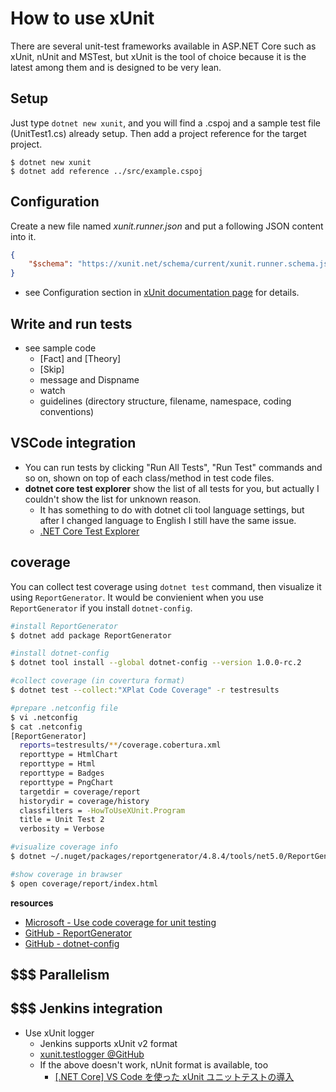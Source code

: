 # How to use xUnit

There are several unit-test frameworks available in ASP.NET Core such as xUnit, nUnit and MSTest,
but xUnit is the tool of choice because it is the latest among them and is designed to be very lean.

## Setup

Just type `dotnet new xunit`, and you will find a .cspoj and a sample test file (UnitTest1.cs) already setup.
Then add a project reference for the target project.

```bash:
$ dotnet new xunit
$ dotnet add reference ../src/example.cspoj
```

## Configuration

Create a new file named *xunit.runner.json* and put a following JSON content into it.

```JSON
{
    "$schema": "https://xunit.net/schema/current/xunit.runner.schema.json",
}
```

* see Configuration section in [xUnit documentation page](https://xunit.net/#documentation) for details.

## Write and run tests


* see sample code
  * [Fact] and [Theory]
  * [Skip]
  * message and Dispname
  * watch  
  * guidelines (directory structure, filename, namespace, coding conventions)

## VSCode integration

* You can run tests by clicking "Run All Tests", "Run Test" commands and so on, shown on top of each class/method in test code files.
* **dotnet core test explorer** show the list of all tests for you, but actually I couldn't show the list for unknown reason.
    * It has something to do with dotnet cli tool language settings, but after I changed language to English I still have the same issue.
    * [.NET Core Test Explorer](https://marketplace.visualstudio.com/items?itemName=formulahendry.dotnet-test-explorer)

## coverage

You can collect test coverage using `dotnet test` command, then visualize it using `ReportGenerator`. It would be convienient when you use `ReportGenerator` if you install `dotnet-config`.

```Bash
#install ReportGenerator
$ dotnet add package ReportGenerator

#install dotnet-config
$ dotnet tool install --global dotnet-config --version 1.0.0-rc.2

#collect coverage (in covertura format)
$ dotnet test --collect:"XPlat Code Coverage" -r testresults

#prepare .netconfig file
$ vi .netconfig
$ cat .netconfig
[ReportGenerator]
  reports=testresults/**/coverage.cobertura.xml
  reporttype = HtmlChart
  reporttype = Html
  reporttype = Badges
  reporttype = PngChart
  targetdir = coverage/report
  historydir = coverage/history
  classfilters = -HowToUseXUnit.Program
  title = Unit Test 2 
  verbosity = Verbose

#visualize coverage info
$ dotnet ~/.nuget/packages/reportgenerator/4.8.4/tools/net5.0/ReportGenerator.dll

#show coverage in brawser
$ open coverage/report/index.html
```

**resources**

* [Microsoft - Use code coverage for unit testing](https://docs.microsoft.com/ja-jp/dotnet/core/testing/unit-testing-code-coverage?tabs=linux)
* [GitHub - ReportGenerator](https://github.com/danielpalme/ReportGenerator)
* [GitHub - dotnet-config](https://github.com/dotnetconfig/dotnet-config)

## $$$ Parallelism

## $$$ Jenkins integration

* Use xUnit logger
  * Jenkins supports xUnit v2 format
  * [xunit.testlogger @GitHub](https://github.com/spekt/xunit.testlogger)
  * If the above doesn't work, nUnit format is available, too
    * [[.NET Core] VS Code を使った xUnit ユニットテストの導入](https://mseeeen.msen.jp/dotnet-core-xunit-test-project/)


